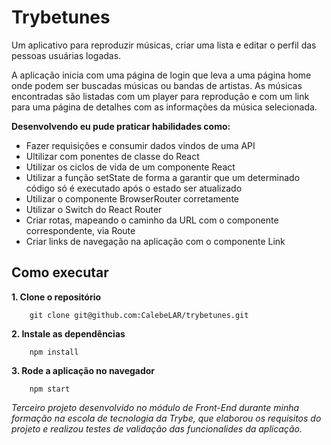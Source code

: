 # Trybetunes
Um aplicativo para reproduzir músicas, criar uma lista e editar o perfil das pessoas usuárias logadas.  

A aplicação inicia com uma página de login que leva a uma página home onde podem ser buscadas músicas ou bandas de artistas. As músicas encontradas são listadas com um player para reprodução e com um link para uma página de detalhes com as informações da música selecionada.  

**Desenvolvendo eu pude praticar habilidades como:**
* Fazer requisições e consumir dados vindos de uma API
* Ultilizar com ponentes de classe do React
* Utilizar os ciclos de vida de um componente React
* Utilizar a função setState de forma a garantir que um determinado código só é executado após o estado ser atualizado
* Utilizar o componente BrowserRouter corretamente
* Utilizar o Switch do React Router
* Criar rotas, mapeando o caminho da URL com o componente correspondente, via Route
* Criar links de navegação na aplicação com o componente Link

## Como executar
**1. Clone o repositório**  
```shell
    git clone git@github.com:CalebeLAR/trybetunes.git
```

**2. Instale as dependências**  
```shell
    npm install  
```

**3. Rode a aplicação no navegador**  
```shell
    npm start
```

_Terceiro projeto desenvolvido no módulo de Front-End durante minha formação na escola de tecnologia da Trybe, que elaborou os requisitos do projeto e realizou testes de validação das funcionalides da aplicação._  
